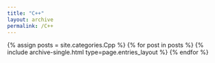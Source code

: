 ```yaml
---
title: "C++"
layout: archive
permalink: /C++
---
```


{% assign posts = site.categories.Cpp %}
{% for post in posts %} {% include archive-single.html type=page.entries_layout %} {% endfor %}
